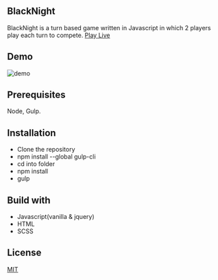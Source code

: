 ## BlackNight

BlackNight is a turn based game written in Javascript in which 2 players play each turn to compete.
[Play Live](https://miami78.github.io/BlackKnight/)

## Demo
![demo](https://res.cloudinary.com/dfqr8gqss/image/upload/v1591085026/BlackKnight/BlackKnightOptimized/ezgif.com-optimize_v5o889.gif)

## Prerequisites
Node, Gulp.

## Installation
* Clone the repository 
* npm install --global gulp-cli 
* cd into folder
* npm install
* gulp

## Build with
* Javascript(vanilla & jquery)
* HTML
* SCSS

## License
[MIT](https://choosealicense.com/licenses/mit/)
